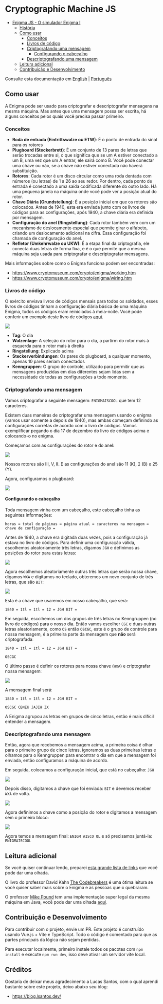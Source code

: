 # Cryptographic Machine JS



<!-- @import "[TOC]" {cmd="toc" depthFrom=1 depthTo=6 orderedList=false} -->

<!-- code_chunk_output -->

- [Enigma JS - O simulador Enigma I](#enigma-js-o-simulador-enigma-i)
  - [História](#históriahttpswwwcryptomuseumcomcryptoenigmahisthtm)
  - [Como usar](#como-usar)
    - [Conceitos](#conceitos)
    - [Livros de código](#livros-de-código)
    - [Criptografando uma mensagem](#criptografando-uma-mensagem)
      - [Configurando o cabeçalho](#configurando-o-cabeçalho)
    - [Descriptografando uma mensagem](#descriptografando-uma-mensagem)
  - [Leitura adicional](#leitura-adicional)
  - [Contribuição e Desenvolvimento](#contribuição-e-desenvolvimento)

<!-- /code_chunk_output -->


Consulte esta documentação em [English](README.md) | [Português](README.pt.md)


## Como usar

A Enigma pode ser usado para criptografar e descriptografar mensagens na mesma máquina. Mas antes que uma mensagem possa ser escrita, há alguns conceitos pelos quais você precisa passar primeiro.

### Conceitos

- **Roda de entrada (Eintrittswalze ou ETW)**: É o ponto de entrada do sinal para os rotores
- **Plugboard (Steckerbrett)**: É um conjunto de 13 pares de letras que serão trocadas entre si, o que significa que se um A estiver conectado a um B, uma vez que um A entrar, ele sairá como B. Você pode conectar uma chave ou não, se a chave não estiver conectada não haverá substituição.
- **Rotores**: Cada rotor é um disco circular como uma roda dentada com números (ou letras) de 1 a 26 ao seu redor. Por dentro, cada ponto de entrada é conectado a uma saída codificada diferente do outro lado. Há uma pequena janela na máquina onde você pode ver a posição atual do rotor.
- **Chave Diária (Grundstellung)**: É a posição inicial em que os rotores são colocados. Antes de 1940, esta era enviada junto com os livros de códigos para as configurações, após 1940, a chave diária era definida por mensagem.
- **Configuração do anel (Ringstellung)**: Cada rotor também vem com um mecanismo de deslocamento especial que permite girar o alfabeto, criando um deslocamento adicional na cifra. Essa configuração foi chamada de configuração do anel.
- **Refletor (Umkehrwalze ou UKW)**: É a etapa final da criptografia, ele conecta duas letras de forma fixa, e é o que permite que a mesma máquina seja usada para criptografar e descriptografar mensagens.

Mais informações sobre como o Enigma funciona podem ser encontradas:

- https://www.cryptomuseum.com/crypto/enigma/working.htm
- https://www.cryptomuseum.com/crypto/enigma/wiring.htm

### Livros de código

O exército enviava livros de códigos mensais para todos os soldados, esses livros de códigos tinham a configuração diária básica de uma máquina Enigma, todos os códigos eram reiniciados à meia-noite. Você pode conferir um exemplo deste livro de códigos [aqui](https://pastebin.com/pkJBjDEv).

![](./assets/codebook.png)

- **Tag**: O dia
- **Walzenlage**: A seleção do rotor para o dia, a partirm do rotor mais à esquerda para o rotor mais à direita
- **Ringstellung**: Explicado acima
- **Steckerverbindungen**: Os pares do plugboard, a qualquer momento, apenas 10 pares seriam conectados
- **Kenngruppen**: O grupo de controle, utilizado para permitir que as mensagens produzidas em dias diferentes sejam lidas sem a necessidade de todas as configurações a todo momento.

### Criptografando uma mensagem

Vamos criptografar a seguinte mensagem: `ENIGMAISCOOL` que tem 12 caracteres.

Existem duas maneiras de criptografar uma mensagem usando o enigma (vamos usar somente a depois de 1940), mas ambas começam definindo as configurações corretas de acordo com o livro de códigos. Vamos exemplificar pegando o dia 17 de dezembro do livro de códigos acima e colocando-o no enigma.

Começamos com as configurações do rotor e do anel:

![](./assets/settings.gif)

Nossos rotores são III, V, II. E as configurações do anel são 11 (K), 2 (B) e 25 (Y).

Agora, configuramos o plugboard:

![](./assets/plugboard.gif)

#### Configurando o cabeçalho

Toda mensagem vinha com um cabeçalho, este cabeçalho tinha as seguintes informações:

```
horas = total de páginas = página atual = caracteres na mensagem = chave de configuração =
```

Antes de 1940, a chave era digitada duas vezes, pois a configuração já estava no livro de códigos. Para definir uma configuração válida, escolhemos aleatoriamente três letras, digamos `JGH` e definimos as posições do rotor para estas letras:

![](./assets/setting-initial.png)

Agora escolhemos aleatoriamente outras três letras que serão nossa chave, digamos `WXA` e digitamos no teclado, obteremos um novo conjunto de três letras, que são `BIT`:

![](./assets/key-set.gif)

Esta é a chave que usaremos em nosso cabeçalho, que será:

```
1840 = 1tl = 1tl = 12 = JGH BIT =
```

Em seguida, escolhemos um dos grupos de três letras no Kenngruppen (no livro de códigos) para o nosso dia. Então vamos escolher `CGC` e duas outras letras aleatoriamente, como `OS` então `OSCGC`, este é o grupo de controle para nossa mensagem, é a primeira parte da mensagem que __não__ será criptografada:

```
1840 = 1tl = 1tl = 12 = JGH BIT =

OSCGC
```

O último passo é definir os rotores para nossa chave (`WXA`) e criptografar nossa mensagem:

![](./assets/encrypting.gif)

A mensagem final será:

```
1840 = 1tl = 1tl = 12 = JGH BIT =

OSCGC CBNEK JAJIH ZX
```

A Enigma agrupou as letras em grupos de cinco letras, então é mais difícil entender a mensagem.

### Descriptografando uma mensagem

Então, agora que recebemos a mensagem acima, a primeira coisa é olhar para o primeiro grupo de cinco letras, ignoramos as duas primeiras letras e olhamos para o Kenngruppen para encontrar o dia em que a mensagem foi enviada, então configuramos a máquina de acordo.

Em seguida, colocamos a configuração inicial, que está no cabeçalho: `JGH`

![](./assets/decoding-set-setting.gif)

Depois disso, digitamos a chave que foi enviada: `BIT` e devemos receber `WXA` de volta.

![](./assets/decoding-set-key.gif)

Agora definimos a chave como a posição do rotor e digitamos a mensagem sem o primeiro bloco:

![](./assets/decoding.gif)

Agora temos a mensagem final: `ENIGM AISCO OL` e só precisamos juntá-la: `ENIGMAISCOOL`

## Leitura adicional

Se você quiser continuar lendo, preparei [esta grande lista de links](https://lsantos.dev/yt-enigma-referencias) que você pode dar uma olhada.

O livro do professor David Kahn [The Codebreakers](https://www.amazon.com/Codebreakers-Comprehensive-History-Communication-Internet/dp/0684831309/ref=sr_1_1?keywords=the+codebreakers&qid=1669233736&sr=8-1) é uma ótima leitura se você quiser saber mais sobre o Enigma e as pessoas que o quebraram.

O professor [Mike Pound](https://github.com/mikepound) tem uma implementação super legal da mesma máquina em Java, você pode dar uma olhada [aqui](https://github.com/mikepound/enigma).

## Contribuição e Desenvolvimento

Para contribuir com o projeto, envie um PR. Este projeto é construído usando Vue.js + Vite e TypeScript. Todo o código é comentado para que as partes principais da lógica não sejam perdidas.

Para executar localmente, primeiro instale todos os pacotes com `npm install` e execute `npm run dev`, isso deve ativar um servidor vite local.


## Créditos

Gostaria de deixar meus agradecimento a Lucas Santos, com o qual aprendi bastante sobre este projeto, deixo abaixo seu blog:
- https://blog.lsantos.dev/